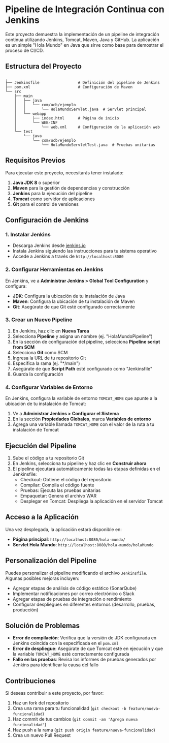 # Pipeline de Integración Continua con Jenkins

Este proyecto demuestra la implementación de un pipeline de integración continua utilizando Jenkins, Tomcat, Maven, Java y GitHub. La aplicación es un simple "Hola Mundo" en Java que sirve como base para demostrar el proceso de CI/CD.

## Estructura del Proyecto

```
.
├── Jenkinsfile                 # Definición del pipeline de Jenkins
├── pom.xml                     # Configuración de Maven
└── src
    ├── main
    │   ├── java
    │   │   └── com/ucb/ejemplo
    │   │       └── HolaMundoServlet.java  # Servlet principal
    │   └── webapp
    │       ├── index.html      # Página de inicio
    │       └── WEB-INF
    │           └── web.xml     # Configuración de la aplicación web
    └── test
        └── java
            └── com/ucb/ejemplo
                └── HolaMundoServletTest.java  # Pruebas unitarias
```

## Requisitos Previos

Para ejecutar este proyecto, necesitarás tener instalado:

1. **Java JDK 8** o superior
2. **Maven** para la gestión de dependencias y construcción
3. **Jenkins** para la ejecución del pipeline
4. **Tomcat** como servidor de aplicaciones
5. **Git** para el control de versiones

## Configuración de Jenkins

### 1. Instalar Jenkins

- Descarga Jenkins desde [jenkins.io](https://jenkins.io/download/)
- Instala Jenkins siguiendo las instrucciones para tu sistema operativo
- Accede a Jenkins a través de `http://localhost:8080`

### 2. Configurar Herramientas en Jenkins

En Jenkins, ve a **Administrar Jenkins > Global Tool Configuration** y configura:

- **JDK**: Configura la ubicación de tu instalación de Java
- **Maven**: Configura la ubicación de tu instalación de Maven
- **Git**: Asegúrate de que Git esté configurado correctamente

### 3. Crear un Nuevo Pipeline

1. En Jenkins, haz clic en **Nueva Tarea**
2. Selecciona **Pipeline** y asigna un nombre (ej. "HolaMundoPipeline")
3. En la sección de configuración del pipeline, selecciona **Pipeline script from SCM**
4. Selecciona **Git** como SCM
5. Ingresa la URL de tu repositorio Git
6. Especifica la rama (ej. "\*/main")
7. Asegúrate de que **Script Path** esté configurado como "Jenkinsfile"
8. Guarda la configuración

### 4. Configurar Variables de Entorno

En Jenkins, configura la variable de entorno `TOMCAT_HOME` que apunte a la ubicación de tu instalación de Tomcat:

1. Ve a **Administrar Jenkins > Configurar el Sistema**
2. En la sección **Propiedades Globales**, marca **Variables de entorno**
3. Agrega una variable llamada `TOMCAT_HOME` con el valor de la ruta a tu instalación de Tomcat

## Ejecución del Pipeline

1. Sube el código a tu repositorio Git
2. En Jenkins, selecciona tu pipeline y haz clic en **Construir ahora**
3. El pipeline ejecutará automáticamente todas las etapas definidas en el Jenkinsfile:
   - Checkout: Obtiene el código del repositorio
   - Compilar: Compila el código fuente
   - Pruebas: Ejecuta las pruebas unitarias
   - Empaquetar: Genera el archivo WAR
   - Desplegar en Tomcat: Despliega la aplicación en el servidor Tomcat

## Acceso a la Aplicación

Una vez desplegada, la aplicación estará disponible en:

- **Página principal**: `http://localhost:8080/hola-mundo/`
- **Servlet Hola Mundo**: `http://localhost:8080/hola-mundo/holaMundo`

## Personalización del Pipeline

Puedes personalizar el pipeline modificando el archivo `Jenkinsfile`. Algunas posibles mejoras incluyen:

- Agregar etapas de análisis de código estático (SonarQube)
- Implementar notificaciones por correo electrónico o Slack
- Agregar etapas de pruebas de integración o rendimiento
- Configurar despliegues en diferentes entornos (desarrollo, pruebas, producción)

## Solución de Problemas

- **Error de compilación**: Verifica que la versión de JDK configurada en Jenkins coincida con la especificada en el `pom.xml`
- **Error de despliegue**: Asegúrate de que Tomcat esté en ejecución y que la variable `TOMCAT_HOME` esté correctamente configurada
- **Fallo en las pruebas**: Revisa los informes de pruebas generados por Jenkins para identificar la causa del fallo

## Contribuciones

Si deseas contribuir a este proyecto, por favor:

1. Haz un fork del repositorio
2. Crea una rama para tu funcionalidad (`git checkout -b feature/nueva-funcionalidad`)
3. Haz commit de tus cambios (`git commit -am 'Agrega nueva funcionalidad'`)
4. Haz push a la rama (`git push origin feature/nueva-funcionalidad`)
5. Crea un nuevo Pull Request
